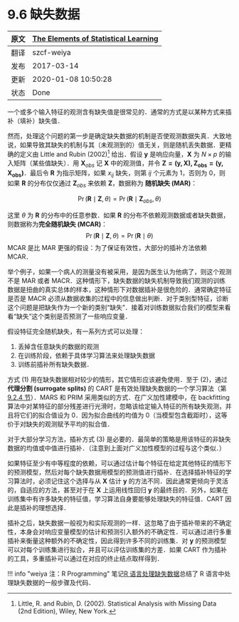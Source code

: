 # 9.6 缺失数据

| 原文   | [The Elements of Statistical Learning](https://web.stanford.edu/~hastie/ElemStatLearn/printings/ESLII_print12.pdf) |
| ---- | ---------------------------------------- |
| 翻译   | szcf-weiya                               |
| 发布 | 2017-03-14 |
| 更新 | 2020-01-08 10:50:28 |
| 状态 | Done|

一个或多个输入特征的观测含有缺失值是很常见的．通常的方式是以某种方式来插补（填补）缺失值．

然而，处理这个问题的第一步是确定缺失数据的机制是否使观测数据失真．大致地说，如果导致其缺失的机制与其（未观测到的）值无关，则是随机丢失数据．更精确的定义由 Little and Rubin (2002)[^1] 给出．假设 $\mathbf y$ 是响应向量，$\mathbf X$ 为 $N\times p$ 的输入矩阵（某些值缺失）．用 $\mathbf X_{obs}$ 记 $\mathbf X$ 中的观测值，并令 $\mathbf{Z=(y,X),Z_{obs}=(y,X_{obs})}$．最后令 $\mathbf R$ 为指示矩阵，如果 $x_{ij}$ 缺失，则第 $ij$ 个元素为 1，否则为 0，则如果 $\mathbf R$ 的分布仅仅通过 $\mathbf Z_{obs}$ 来依赖 $\mathbf Z$，数据称为 **随机缺失 (MAR)**：

$$
\Pr(\mathbf R\mid \mathbf Z,\theta) = \Pr(\mathbf R\mid\mathbf Z_{obs}, \theta)\tag{9.31}
$$

这里 $\theta$ 为 $\mathbf R$ 的分布中的任意参数．如果 $\mathbf R$ 的分布不依赖观测数据或者缺失数据，则数据称为**完全随机缺失 (MCAR)**：
$$
\Pr(\mathbf R\mid \mathbf Z,\theta) = \Pr(\mathbf R\mid \theta)\tag{9.32}
$$
MCAR 是比 MAR 更强的假设：为了保证有效性，大部分的插补方法依赖 MCAR．

举个例子，如果一个病人的测量没有被采用，是因为医生认为他病了，则这个观测不是 MAR 或者 MACR．这种情形下，缺失数据的缺失机制导致我们观测的训练数据是扭曲的真实总体的样本，这种情形下对数据插补是很危险的．通常确定特征是否是 MACR 必须从数据收集的过程中的信息做出判断．对于类别型特征，诊断这个问题是把缺失作为一个新的类别“缺失”．接着对训练数据拟合我们的模型来看看“缺失”这个类别是否预测了一些响应变量．

假设特征完全随机缺失，有一系列方式可以处理：

1. 丢掉含任意缺失的数据的观测
2. 在训练阶段，依赖于具体学习算法来处理缺失数据
3. 训练前插补所有缺失数据．

方式 (1) 用在缺失数据相对较少的情形，其它情形应该避免使用．至于 (2)，通过 **代理分割 (surrogate splits)** 的 CART 是有效处理缺失数据的一个学习算法（第 [9.2.4 节](9.2-Tree-Based-Methods/index.html)）．MARS 和 PRIM 采用类似的方式．在广义加性建模中，在 backfitting 算法中对某特征的部分残差进行光滑时，忽略该给定输入特征的所有缺失观测，并且将它们的拟合值设为 0．因为拟合曲线的均值为 0（当模型包含截距时），这等价于对缺失的观测赋予平均的拟合值．

对于大部分学习方法，插补方式 (3) 是必要的．最简单的策略是用该特征的非缺失数据的均值或中值进行插补．（注意到上面对广义加性模型的过程与这个类似．）

如果特征至少有中等程度的依赖，可以通过估计每个特征在给定其他特征的情形下的预测模型，然后对每个缺失数据用模型的预测值进行插补．在选择插补特征的学习算法时，必须记住这个选择与从 $\mathbf X$ 估计 $\mathbf y$ 的方法不同．因此通常更倾向于灵活的，自适应的方法，甚至对于在 $\mathbf X$ 上运用线性回归 $\mathbf y$ 的最终目的．另外，如果在训练集中有许多缺失的特征值，学习算法自身要能够处理缺失的特征值．CART 因此是插补的理想选择．

插补之后，缺失数据一般视为和实际观测的一样．这忽略了由于插补带来的不确定性，本身会对响应变量模型的估计和预测引入额外的不确定性．可以通过进行多重插补来衡量这种额外的不确定性，因此得到许多不同的训练集．对 $\mathbf y$ 的预测模型可以对每个训练集进行拟合，并且可以评估训练集的方差．如果 CART 作为插补的工具，多重插补可以通过在对应的终止结点取样得到．

!!! info "weiya 注：R Programming"
    笔记[R 语言处理缺失数据](../notes/missing-data/missing-data/index.html)总结了 R 语言中处理缺失数据的一般步骤及代码．

[^1]: Little, R. and Rubin, D. (2002). Statistical Analysis with Missing Data (2nd Edition), Wiley, New York.